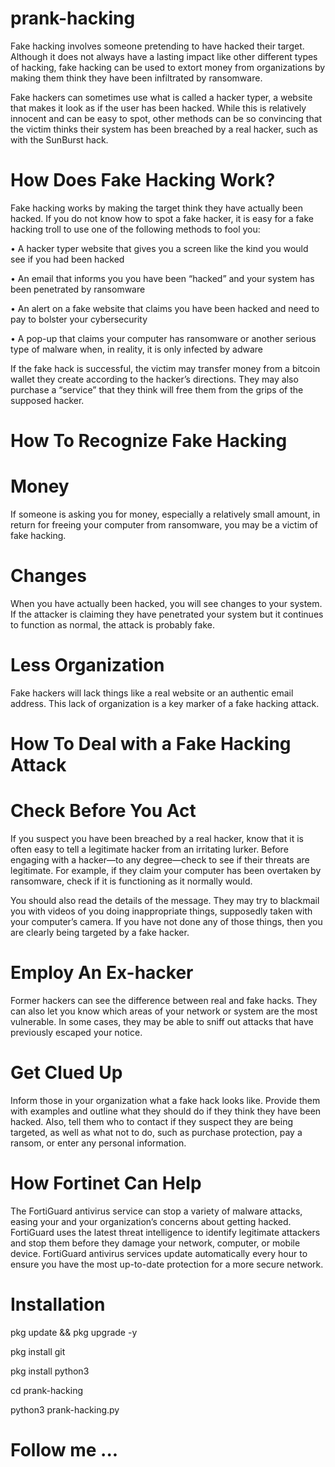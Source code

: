 # prank-hacking

Fake hacking involves someone pretending to have hacked their target. Although it does not always have a lasting impact like other different types of hacking, fake hacking can be used to extort money from organizations by making them think they have been infiltrated by ransomware. 

Fake hackers can sometimes use what is called a hacker typer, a website that makes it look as if the user has been hacked. While this is relatively innocent and can be easy to spot, other methods can be so convincing that the victim thinks their system has been breached by a real hacker, such as with the SunBurst hack.

# How Does Fake Hacking Work?

Fake hacking works by making the target think they have actually been hacked. If you do not know how to spot a fake hacker, it is easy for a fake hacking troll to use one of the following methods to fool you:

• A hacker typer website that gives you a screen like the kind you would see if you had been hacked

• An email that informs you you have been “hacked” and your system has been penetrated by ransomware

• An alert on a fake website that claims you have been hacked and need to pay to bolster your cybersecurity

• A pop-up that claims your computer has ransomware or another serious type of malware when, in reality, it is only infected by adware

If the fake hack is successful, the victim may transfer money from a bitcoin wallet they create according to the hacker’s directions. They may also purchase a “service” that they think will free them from the grips of the supposed hacker.

# How To Recognize Fake Hacking

# Money

If someone is asking you for money, especially a relatively small amount, in return for freeing your computer from ransomware, you may be a victim of fake hacking.

# Changes

When you have actually been hacked, you will see changes to your system. If the attacker is claiming they have penetrated your system but it continues to function as normal, the attack is probably fake.

# Less Organization

Fake hackers will lack things like a real website or an authentic email address. This lack of organization is a key marker of a fake hacking attack.

# How To Deal with a Fake Hacking Attack

# Check Before You Act

If you suspect you have been breached by a real hacker, know that it is often easy to tell a legitimate hacker from an irritating lurker. Before engaging with a hacker—to any degree—check to see if their threats are legitimate. For example, if they claim your computer has been overtaken by ransomware, check if it is functioning as it normally would.

You should also read the details of the message. They may try to blackmail you with videos of you doing inappropriate things, supposedly taken with your computer’s camera. If you have not done any of those things, then you are clearly being targeted by a fake hacker.

# Employ An Ex-hacker

Former hackers can see the difference between real and fake hacks. They can also let you know which areas of your network or system are the most vulnerable. In some cases, they may be able to sniff out attacks that have previously escaped your notice.

# Get Clued Up

Inform those in your organization what a fake hack looks like. Provide them with examples and outline what they should do if they think they have been hacked. Also, tell them who to contact if they suspect they are being targeted, as well as what not to do, such as purchase protection, pay a ransom, or enter any personal information.

# How Fortinet Can Help

The FortiGuard antivirus service can stop a variety of malware attacks, easing your and your organization’s concerns about getting hacked. FortiGuard uses the latest threat intelligence to identify legitimate attackers and stop them before they damage your network, computer, or mobile device. FortiGuard antivirus services update automatically every hour to ensure you have the most up-to-date protection for a more secure network.


# Installation

pkg update && pkg upgrade -y

pkg install git

pkg install python3

cd prank-hacking

python3 prank-hacking.py

# Follow me ...
